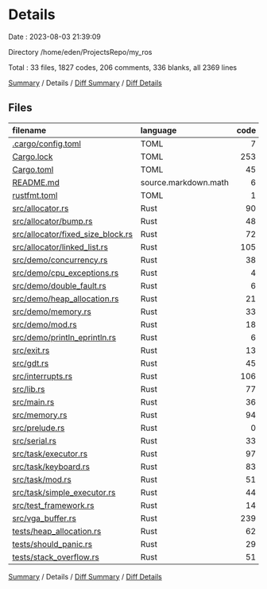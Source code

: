 # Details

Date : 2023-08-03 21:39:09

Directory /home/eden/ProjectsRepo/my_ros

Total : 33 files,  1827 codes, 206 comments, 336 blanks, all 2369 lines

[Summary](results.md) / Details / [Diff Summary](diff.md) / [Diff Details](diff-details.md)

## Files
| filename | language | code | comment | blank | total |
| :--- | :--- | ---: | ---: | ---: | ---: |
| [.cargo/config.toml](/.cargo/config.toml) | TOML | 7 | 0 | 3 | 10 |
| [Cargo.lock](/Cargo.lock) | TOML | 253 | 2 | 36 | 291 |
| [Cargo.toml](/Cargo.toml) | TOML | 45 | 0 | 9 | 54 |
| [README.md](/README.md) | source.markdown.math | 6 | 0 | 5 | 11 |
| [rustfmt.toml](/rustfmt.toml) | TOML | 1 | 0 | 1 | 2 |
| [src/allocator.rs](/src/allocator.rs) | Rust | 90 | 12 | 19 | 121 |
| [src/allocator/bump.rs](/src/allocator/bump.rs) | Rust | 48 | 21 | 9 | 78 |
| [src/allocator/fixed_size_block.rs](/src/allocator/fixed_size_block.rs) | Rust | 72 | 20 | 10 | 102 |
| [src/allocator/linked_list.rs](/src/allocator/linked_list.rs) | Rust | 105 | 44 | 20 | 169 |
| [src/demo/concurrency.rs](/src/demo/concurrency.rs) | Rust | 38 | 0 | 3 | 41 |
| [src/demo/cpu_exceptions.rs](/src/demo/cpu_exceptions.rs) | Rust | 4 | 0 | 1 | 5 |
| [src/demo/double_fault.rs](/src/demo/double_fault.rs) | Rust | 6 | 0 | 1 | 7 |
| [src/demo/heap_allocation.rs](/src/demo/heap_allocation.rs) | Rust | 21 | 0 | 4 | 25 |
| [src/demo/memory.rs](/src/demo/memory.rs) | Rust | 33 | 6 | 6 | 45 |
| [src/demo/mod.rs](/src/demo/mod.rs) | Rust | 18 | 0 | 4 | 22 |
| [src/demo/println_eprintln.rs](/src/demo/println_eprintln.rs) | Rust | 6 | 0 | 2 | 8 |
| [src/exit.rs](/src/exit.rs) | Rust | 13 | 0 | 2 | 15 |
| [src/gdt.rs](/src/gdt.rs) | Rust | 45 | 0 | 7 | 52 |
| [src/interrupts.rs](/src/interrupts.rs) | Rust | 106 | 25 | 24 | 155 |
| [src/lib.rs](/src/lib.rs) | Rust | 77 | 7 | 11 | 95 |
| [src/main.rs](/src/main.rs) | Rust | 36 | 2 | 11 | 49 |
| [src/memory.rs](/src/memory.rs) | Rust | 94 | 31 | 22 | 147 |
| [src/prelude.rs](/src/prelude.rs) | Rust | 0 | 0 | 2 | 2 |
| [src/serial.rs](/src/serial.rs) | Rust | 33 | 3 | 6 | 42 |
| [src/task/executor.rs](/src/task/executor.rs) | Rust | 97 | 5 | 16 | 118 |
| [src/task/keyboard.rs](/src/task/keyboard.rs) | Rust | 83 | 4 | 12 | 99 |
| [src/task/mod.rs](/src/task/mod.rs) | Rust | 51 | 0 | 13 | 64 |
| [src/task/simple_executor.rs](/src/task/simple_executor.rs) | Rust | 44 | 0 | 8 | 52 |
| [src/test_framework.rs](/src/test_framework.rs) | Rust | 14 | 0 | 3 | 17 |
| [src/vga_buffer.rs](/src/vga_buffer.rs) | Rust | 239 | 20 | 37 | 296 |
| [tests/heap_allocation.rs](/tests/heap_allocation.rs) | Rust | 62 | 1 | 11 | 74 |
| [tests/should_panic.rs](/tests/should_panic.rs) | Rust | 29 | 0 | 6 | 35 |
| [tests/stack_overflow.rs](/tests/stack_overflow.rs) | Rust | 51 | 3 | 12 | 66 |

[Summary](results.md) / Details / [Diff Summary](diff.md) / [Diff Details](diff-details.md)